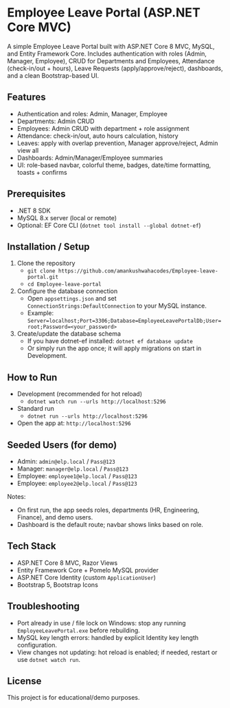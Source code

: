 # Employee Leave Portal (ASP.NET Core MVC)

A simple Employee Leave Portal built with ASP.NET Core 8 MVC, MySQL, and Entity Framework Core. Includes authentication with roles (Admin, Manager, Employee), CRUD for Departments and Employees, Attendance (check-in/out + hours), Leave Requests (apply/approve/reject), dashboards, and a clean Bootstrap-based UI.

## Features
- Authentication and roles: Admin, Manager, Employee
- Departments: Admin CRUD
- Employees: Admin CRUD with department + role assignment
- Attendance: check-in/out, auto hours calculation, history
- Leaves: apply with overlap prevention, Manager approve/reject, Admin view all
- Dashboards: Admin/Manager/Employee summaries
- UI: role-based navbar, colorful theme, badges, date/time formatting, toasts + confirms

## Prerequisites
- .NET 8 SDK
- MySQL 8.x server (local or remote)
- Optional: EF Core CLI (`dotnet tool install --global dotnet-ef`)

## Installation / Setup
1. Clone the repository
   - `git clone https://github.com/amankushwahacodes/Employee-leave-portal.git`
   - `cd Employee-leave-portal`
2. Configure the database connection
   - Open `appsettings.json` and set `ConnectionStrings:DefaultConnection` to your MySQL instance.
   - Example: `Server=localhost;Port=3306;Database=EmployeeLeavePortalDb;User=root;Password=<your_password>`
3. Create/update the database schema
   - If you have dotnet-ef installed: `dotnet ef database update`
   - Or simply run the app once; it will apply migrations on start in Development.

## How to Run
- Development (recommended for hot reload)
  - `dotnet watch run --urls http://localhost:5296`
- Standard run
  - `dotnet run --urls http://localhost:5296`
- Open the app at: `http://localhost:5296`

## Seeded Users (for demo)
- Admin: `admin@elp.local` / `Pass@123`
- Manager: `manager@elp.local` / `Pass@123`
- Employee: `employee1@elp.local` / `Pass@123`
- Employee: `employee2@elp.local` / `Pass@123`

Notes:
- On first run, the app seeds roles, departments (HR, Engineering, Finance), and demo users.
- Dashboard is the default route; navbar shows links based on role.

## Tech Stack
- ASP.NET Core 8 MVC, Razor Views
- Entity Framework Core + Pomelo MySQL provider
- ASP.NET Core Identity (custom `ApplicationUser`)
- Bootstrap 5, Bootstrap Icons

## Troubleshooting
- Port already in use / file lock on Windows: stop any running `EmployeeLeavePortal.exe` before rebuilding.
- MySQL key length errors: handled by explicit Identity key length configuration.
- View changes not updating: hot reload is enabled; if needed, restart or use `dotnet watch run`.

## License
This project is for educational/demo purposes.
